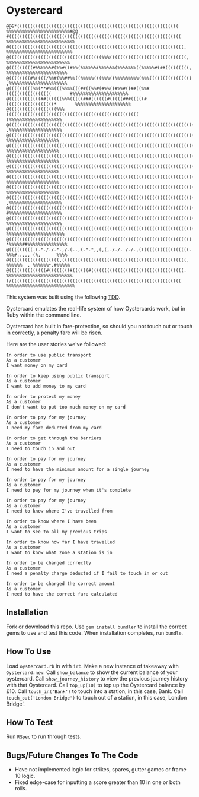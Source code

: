 # Oystercard

```
@@&*(((((((((((((((((((((((((((((((((((((((((((((((((((((((((((((        %%%%%%%%%%%%%%%%%%%%%%%%#@@
#(((((((((((((((((((((((((((((((((((((((((((((((((((((((((((((((((        %%%%%%%%%%%%%%%%%%%%%%%%%%
@((((((((((((((((((((((((((((((((((((((((((((((((((((((((((((((((((,       %%%%%%%%%%%%%%%%%%%%%%%%%
@(((((((((((((((((((((((((((((((((((%%%(((((((((((((((((((((((((((((,       %%%%%%%%%%%%%%%%%%%%%%%%
@(((((((((#%%%%%%#(%%#((#%%(%%%%%%(%%%%%%(%%%%%%%((%%%%%#(##(((((((((,       %%%%%%%%%%%%%%%%%%%%%%%
@((((((((#%((((/%%#(%%##%%((%%%%%(((%%%((%%%%%%%%%(%%%((((((((((((((((       ,%%%%%%%%%%%%%%%%%%%%%%
@(((((((((%%(**#%%(((%%%%(((##((%%#(#%%((#%%#((##((%%#(((((((((((((((((       #%%%%%%%%%%%%%%%%%%%%%
@((((((((((((##((((((%%%(((((###((((((#(((((###(((((#((((((((((((((((((*       %%%%%%%%%%%%%%%%%%%%%
@((((((((((((((((((%%%((((((((((((((((((((((((((((((((((((((((((((((((((       (%%%%%%%%%%%%%%%%%%%%
@(((((((((((((((((((((((((((((((((((((((((((((((((((((((((((((((((((((((,      ,%%%%%%%%%%%%%%%%%%%%
@((((((((((((((((((((((((((((((((((((((((((((((((((((((((((((((((((((((((       %%%%%%%%%%%%%%%%%%%%
@((((((((((((((((((((((((((((((((((((((((((((((((((((((((((((((((((((((((       %%%%%%%%%%%%%%%%%%%%
@((((((((((((((((((((((((((((((((((((((((((((((((((((((((((((((((((((((((       %%%%%%%%%%%%%%%%%%%%
@((((((((((((((((((((((((((((((((((((((((((((((((((((((((((((((((((((((((       %%%%%%%%%%%%%%%%%%%%
@((((((((((((((((((((((((((((((((((((((((((((((((((((((((((((((((((((((((       %%%%%%%%%%%%%%%%%%%%
@((((((((((((((((((((((((((((((((((((((((((((((((((((((((((((((((((((((((       %%%%%%%%%%%%%%%%%%%%
@(((((((((((((((((((((((((((((((((((((((((((((((((((((((((((((((((((((((,      ,%%%%%%%%%%%%%%%%%%%%
@(((((((((((((((((((((((((((((((((((((((((((((((((((((((((((((((((((((((       #%%%%%%%%%%%%%%%%%%%%
@((((((((((((((((((((((((((((((((((((((((((((((((((((((((((((((((((((((*       %%%%%%%%%%%%%%%%%%%%%
@((((((((((((((((((((((((((((((((((((((((((((((((((((((((((((((((((((((       %%%%%%%%%%%%%%%%%%%%%%
@(((((((((((((((((((((((((((((((((((((((((((((((((((((((((((((((((((((       *%%%%%##%%%%%%%%%%%%%%%
@(((((((((.(.*././.*.,/.(..,(.*.*,,(,(,././. /./.,(((((((((((((((((((.       %%%#..,,, (%,      %%%%
@(((((((((((((((((((,(((((((((((((((((((((((((((((((((((((((((((((((.       %%%%%%  . %%%%%%*.#%%%%%
@((((((((((((((#((((((((#((((((#(((((((((((((((((((((((((((((((((((.       %%%%%%%%%%%%%%%%%%%%%%%%%
(/((((((((((((((((((((((((((((((((((((((((((((((((((((((((((((((((        %%%%%%%%%%%%%%%%%%%%%%%%%%
```

This system was built using the following [TDD](https://en.wikipedia.org/wiki/Test-driven_development#:~:text=Test%2Ddriven%20development%20(TDD),software%20against%20all%20test%20cases.).
 
Oystercard emulates the real-life system of how Oystercards work, but in Ruby within the command line.

Oystercard has built in fare-protection, so should you not touch out or touch in correctly, a penalty fare will be risen.

Here are the user stories we've followed:
 ```
 In order to use public transport
As a customer
I want money on my card

In order to keep using public transport
As a customer
I want to add money to my card

In order to protect my money
As a customer
I don't want to put too much money on my card

In order to pay for my journey
As a customer
I need my fare deducted from my card

In order to get through the barriers
As a customer
I need to touch in and out

In order to pay for my journey
As a customer
I need to have the minimum amount for a single journey

In order to pay for my journey
As a customer
I need to pay for my journey when it's complete

In order to pay for my journey
As a customer
I need to know where I've travelled from

In order to know where I have been
As a customer
I want to see to all my previous trips

In order to know how far I have travelled
As a customer
I want to know what zone a station is in

In order to be charged correctly
As a customer
I need a penalty charge deducted if I fail to touch in or out

In order to be charged the correct amount
As a customer
I need to have the correct fare calculated
```

## Installation
Fork or download this repo.
Use `gem install bundler` to install the correct gems to use and test this code.
When installation completes, run `bundle`.

## How To Use
Load `oystercard.rb` in with `irb`.
Make a new instance of takeaway with `Oystercard.new`.
Call `show_balance` to show the current balance of your oystercard.
Call `show_journey_history` to view the previous journey history with that Oystercard.
Call `top_up(10)` to top up the Oystercard balance by £10.
Call `touch_in('Bank')` to touch into a station, in this case, Bank.
Call `touch_out('London Bridge')` to touch out of a station, in this case, London Bridge'.



## How To Test
Run `RSpec` to run through tests.

## Bugs/Future Changes To The Code
* Have not implemented logic for strikes, spares, gutter games or frame 10 logic.
* Fixed edge-case for inputting a score greater than 10 in one or both rolls.

